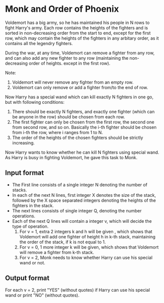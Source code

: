 # Monk and Order of Phoenix

Voldemort has a big army, so he has maintained his people in N rows to fight Harry's army. Each row contains the heights of the fighters and is sorted in non-decreasing order from the start to end, except for the first row, which may contain the heights of the fighters in any arbitary order, as it contains all the legendry fighters.

During the war, at any time, Voldemort can remove a fighter from any row, and can also add any new fighter to any row (maintaining the non-decreasing order of heights. except in the first row).

Note:

1. Voldemort will never remove any fighter from an empty row.
2. Voldemort can only remove or add a fighter from/to the end of row.

Now Harry has a special wand which can kill exactly N fighters in one go, but with following conditions:

1. There should be exactly N fighters, and exactly one fighter (which can be anyone in the row) should be chosen from each row.
2. The first fighter can only be chosen from the first row, the second one from second row, and so on. Basically the i-th fighter should be chosen from i-th the row, where i ranges from 1 to N.
3. The order of the heights of the chosen fighters should be strictly increasing.

Now Harry wants to know whether he can kill N fighters using special wand. As Harry is busy in fighting Voldemort, he gave this task to Monk.

## Input format

- The First line consists of a single integer N denoting the number of stacks.
- In each of the next N lines, first integer X denotes the size of the stack, followed by the X space separated integers denoting the heights of the fighters in the stack.
- The next lines consists of single integer Q, denoting the number operations.
- Each of the next Q lines will contain a integer v, which will decide the type of operation.
  1. For v = 1, extra 2 integers k and h will be given , which shows that Voldemort will add one fighter of height h in k-th stack, maintaining the order of the stack, if k is not equal to 1.
  2. For v = 0, 1 more integer k will be given, which shows that Voldemort will remove a fighter from k-th stack.
  3. For v = 2, Monk needs to know whether Harry can use his special wand or not.

## Output format

For each v = 2, print "YES" (without quotes) if Harry can use his special wand or print "NO" (without quotes).
